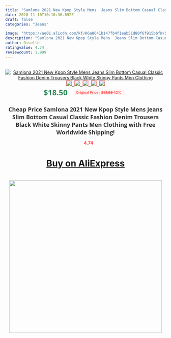 ```yaml
---
title: "Samlona 2021 New Kpop Style Mens  Jeans Slim Bottom Casual Classic Fashion Denim Trousers Black White Skinny Pants Men Clothing"
date: 2020-11-10T10:10:36.892Z
draft: false
categories: "Jeans"

image: "https://ae01.alicdn.com/kf/H6a8641b147fb4f1eab51d80f6f915bbfW/Samlona-2021-New-Kpop-Style-Mens-Jeans-Slim-Bottom-Casual-Classic-Fashion-Denim-Trousers-Black-White.jpg"
description: "Samlona 2021 New Kpop Style Mens  Jeans Slim Bottom Casual Classic Fashion Denim Trousers Black White Skinny Pants Men Clothing"
author: Giselle
ratingvalue: 4.74
reviewcount: 1.999
---
```

<br>
<div style="text-align: center;">
<a href="https://s.click.aliexpress.com/e/_A9DGSh" target="_blank" rel="nofollow noopener noreferrer"><img alt="Samlona 2021 New Kpop Style Mens  Jeans Slim Bottom Casual Classic Fashion Denim Trousers Black White Skinny Pants Men Clothing" class="magnifier-image" src="https://ae01.alicdn.com/kf/H6a8641b147fb4f1eab51d80f6f915bbfW/Samlona-2021-New-Kpop-Style-Mens-Jeans-Slim-Bottom-Casual-Classic-Fashion-Denim-Trousers-Black-White.jpg_640x640.jpg">
<br>
<img style="border:1px solid salmon" src="https://ae01.alicdn.com/kf/H6a8641b147fb4f1eab51d80f6f915bbfW/Samlona-2021-New-Kpop-Style-Mens-Jeans-Slim-Bottom-Casual-Classic-Fashion-Denim-Trousers-Black-White.jpg_120x120.jpg">&nbsp;&nbsp;<img style="border:1px solid salmon" src="https://ae01.alicdn.com/kf/Hb2edab5ba2224f65bed4ed67f9223319r/Samlona-2021-New-Kpop-Style-Mens-Jeans-Slim-Bottom-Casual-Classic-Fashion-Denim-Trousers-Black-White.jpg_120x120.jpg">&nbsp;&nbsp;<img style="border:1px solid salmon" src="https://ae01.alicdn.com/kf/H46eda98e1a3143b2ac798a60c471c270I/Samlona-2021-New-Kpop-Style-Mens-Jeans-Slim-Bottom-Casual-Classic-Fashion-Denim-Trousers-Black-White.jpg_120x120.jpg">&nbsp;&nbsp;<img style="border:1px solid salmon" src="https://ae01.alicdn.com/kf/H8bd0bea7f9c844fdb0e28c0ccd08473bk/Samlona-2021-New-Kpop-Style-Mens-Jeans-Slim-Bottom-Casual-Classic-Fashion-Denim-Trousers-Black-White.jpg_120x120.jpg">&nbsp;&nbsp;<img style="border:1px solid salmon" src="https://ae01.alicdn.com/kf/H625794af80e241a289fec2014f129aadd/Samlona-2021-New-Kpop-Style-Mens-Jeans-Slim-Bottom-Casual-Classic-Fashion-Denim-Trousers-Black-White.jpg_120x120.jpg"></a></div><br0>
<div style="text-align: center;"><span style="background-color: white; border: 0px; box-sizing: border-box; color: seagreen; display: inline-block; font-family: &quot;open sans&quot; , &quot;arial&quot; , &quot;helvetica&quot; , sans-serif , &quot;heiti&quot;; font-size: 24px; font-stretch: inherit; font-weight: 700; line-height: inherit; margin: 0px 10px 0px 0px; padding: 0px; vertical-align: middle;">$18.50 </span>
<span style="background: rgb(255 , 241 , 241); border-radius: 3px; border: 0px; box-sizing: border-box; color: #ff4747; display: inline-block; font-family: inherit; font-size: 12px; font-stretch: inherit; font-style: inherit; font-variant: inherit; font-weight: 600; line-height: inherit; margin: 0px; padding: 2px 5px; transform: scale(0.9); vertical-align: middle;">Original Price : <b style="text-decoration: line-through;">$31.89 </b> 42%&nbsp;&nbsp;</span></div>
<h1 style="color: #333333; display: inline-block; font-family: &quot;open sans&quot; , &quot;arial&quot; , &quot;helvetica&quot; , sans-serif , &quot;heiti&quot;; font-size: 18px; font-stretch: inherit; font-weight: 700; text-align: center;">Cheap Price Samlona 2021 New Kpop Style Mens  Jeans Slim Bottom Casual Classic Fashion Denim Trousers Black White Skinny Pants Men Clothing with Free Worldwide Shipping!</h1>
<div style="color: #ff4747; text-align: center;">
<img src="https://4.bp.blogspot.com/-M0ZcTcb-5uY/XleCXlxnR4I/AAAAAAAAAEc/OrjgMkXV1oMQFaCRZj5HQwOCBcu3w1FegCPcBGAYYCw/s1600/star.png" style="height: 15px;">&nbsp;<b>4.74</b></div>
<div class="button_cont" align="center"><a class="buynow_a" href="https://s.click.aliexpress.com/e/_A9DGSh" target="_blank" rel="nofollow noopener noreferrer"><H1>Buy on AliExpress</H1></a></div><br>
<div class="separator" style="clear: both; text-align: center;">
<img src="https://lh3.googleusercontent.com/-pTy5HemUv9M/XlePHvY0dAI/AAAAAAAAAE4/0nX5iRUoIWY8eMW9Dpxeirr157OZliDIgCLcBGAsYHQ/s1600/badge.gif" width="480">
</div>
